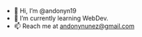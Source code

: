 - 👋 Hi, I’m @andonyn19
- 🌱 I’m currently learning WebDev.
- 📫 Reach me at andonynunez@gmail.com

<!---
andonyn19/andonyn19 is a ✨ special ✨ repository because its `README.md` (this file) appears on your GitHub profile.
You can click the Preview link to take a look at your changes.
--->
